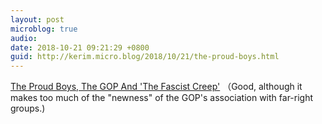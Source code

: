 ```yaml
---
layout: post
microblog: true
audio: 
date: 2018-10-21 09:21:29 +0800
guid: http://kerim.micro.blog/2018/10/21/the-proud-boys.html
---
```

[The Proud Boys, The GOP And 'The Fascist Creep'](https://www.huffingtonpost.com/entry/proud-boys-republican-party-fascist-creep_us_5bc7b37de4b055bc947d2a8c) （Good, although it makes too much of the "newness" of the GOP's association with far-right groups.)
